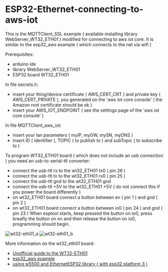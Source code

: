 # ESP32-Ethernet-connecting-to-aws-iot
This is the MQTTClient_SSL example ( available installing library WebServer_WT32_ETH01 ) modified for connecting to aws iot core.
It is similar to the esp32_aws example ( which connects to the net via wifi )

Prerequisites:
- arduino ide
- library WebServer_WT32_ETH01
- ESP32 board WT32_ETH01

In file secrets.h:
- insert your thing/device certificate ( AWS_CERT_CRT ) and private key ( AWS_CERT_PRIVATE ), you generated on the 'aws iot core console' ( the Amazon root certificate should be ok )
- insert your AWS_IOT_ENDPOINT ( see the settings page of the 'aws iot core console'  )

In file MQTTClient_aws_iot:
- insert your lan parameters ( myIP, myGW, mySN, myDNS )
- insert ID ( identifier ), TOPIC ( to publish to ) and subTopic ( to subscribe to )

To program WT32_ETH01 board ( which does not include an usb connection ) you need an usb-to-serial-ttl converter:
- connect the usb-ttl rx to the wt32_ETH01 tx0 ( pin 26 )
- connect the usb-ttl tx to the wt32_ETH01 rx0 ( pin 25 )
- connect the usb-ttl gnd to the wt32_ETH01 gnd
- connect the usb-ttl +5V to the wt32_ETH01 +5V ( do not connect this if you power the board differently )
- on wt32_ETH01 board connect a button between en ( pin 1 ) and gnd ( pin 2 )
- on wt32_ETH01 board connect a button between io0 ( pin 24 ) and gnd ( pin 23 )
When esptool starts, keep pressed the button on io0, press breafly the button on en and then release the button on io0, programming should begin.

![wt32-eth01_a](https://github.com/user-attachments/assets/fb0572c2-574e-49fb-8de9-6801417946cb)
![wt32-eth01_b](https://github.com/user-attachments/assets/480acd31-d88e-41e9-a835-ca398ab7b56a)


More information on the wt32_eth01 board:
- <a href="https://github.com/egnor/wt32-eth01?tab=readme-ov-file#unofficial-guide-to-the-wt32-eth01" target="_blank">Unofficial guide to the WT32-ETH01</a>
- <a href="https://aws.amazon.com/it/blogs/compute/building-an-aws-iot-core-device-using-aws-serverless-and-an-esp32/" target="_blank">esp32_aws example</a>
- <a href="https://forum.arduino.cc/t/need-help-on-esp32-w5000-mqtt-with-ssl/1271983" target="_blank">using w5500 and EthernetESP32 library ( with esp32 platform 3 )</a>
